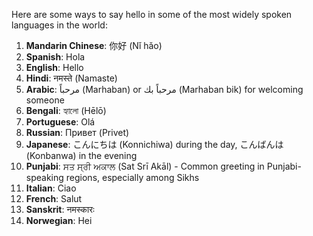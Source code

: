 Here are some ways to say hello in some of the most widely spoken languages in the world:

1. **Mandarin Chinese**: 你好 (Nǐ hǎo)
2. **Spanish**: Hola
3. **English**: Hello
4. **Hindi**: नमस्ते (Namaste)
5. **Arabic**: مرحباً (Marhaban) or مرحباً بك (Marhaban bik) for welcoming someone
6. **Bengali**: হ্যালো (Hēlō)
7. **Portuguese**: Olá
8. **Russian**: Привет (Privet)
9. **Japanese**: こんにちは (Konnichiwa) during the day, こんばんは (Konbanwa) in the evening
10. **Punjabi**: ਸਤ ਸ੍ਰੀ ਅਕਾਲ (Sat Srī Akāl) - Common greeting in Punjabi-speaking regions, especially among Sikhs
11. **Italian**: Ciao
12. **French**: Salut
13. **Sanskrit**: नमस्कारः
14. **Norwegian**: Hei

